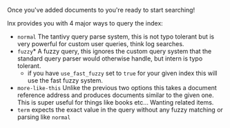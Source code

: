 Once you've added documents to you're ready to start searching!

lnx provides you with 4 major ways to query the index:
- `normal` The tantivy query parse system, this is not typo tolerant but is very powerful for custom user queries, think log searches.
- `fuzzy`* A fuzzy query, this ignores the custom query system that the standard query parser would otherwise handle, but intern is typo tolerant.
    *  if you have `use_fast_fuzzy` set to `true` for your given index this will
use the fast fuzzy system. 
- `more-like-this` Unlike the previous two options this takes a document reference address and produces documents similar to the given one. This is super useful for things like books etc... Wanting related items.
- `term` expects the exact value in the query without any fuzzy matching or parsing like `normal`
